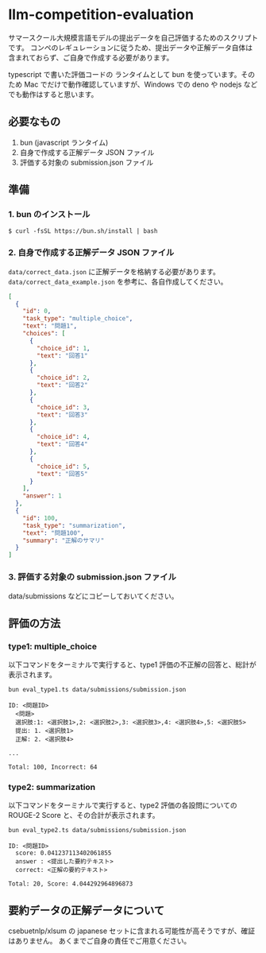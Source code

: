 # llm-competition-evaluation

サマースクール大規模言語モデルの提出データを自己評価するためのスクリプトです。
コンペのレギュレーションに従うため、提出データや正解データ自体は含まれておらず、ご自身で作成する必要があります。

typescript で書いた評価コードの ランタイムとして bun を使っています。そのため Mac でだけで動作確認していますが、Windows での deno や nodejs などでも動作はすると思います。

## 必要なもの

1. bun (javascript ランタイム)
2. 自身で作成する正解データ JSON ファイル
3. 評価する対象の submission.json ファイル

## 準備

### 1. bun のインストール

```
$ curl -fsSL https://bun.sh/install | bash
```

### 2. 自身で作成する正解データ JSON ファイル

`data/correct_data.json` に正解データを格納する必要があります。
`data/correct_data_example.json` を参考に、各自作成してください。

```correct_data_example.json
[
  {
    "id": 0,
    "task_type": "multiple_choice",
    "text": "問題1",
    "choices": [
      {
        "choice_id": 1,
        "text": "回答1"
      },
      {
        "choice_id": 2,
        "text": "回答2"
      },
      {
        "choice_id": 3,
        "text": "回答3"
      },
      {
        "choice_id": 4,
        "text": "回答4"
      },
      {
        "choice_id": 5,
        "text": "回答5"
      }
    ],
    "answer": 1
  },
  {
    "id": 100,
    "task_type": "summarization",
    "text": "問題100",
    "summary": "正解のサマリ"
  }
]
```

### 3. 評価する対象の submission.json ファイル

data/submissions などにコピーしておいてください。

## 評価の方法

### type1: multiple_choice

以下コマンドをターミナルで実行すると、type1 評価の不正解の回答と、総計が表示されます。

```bash
bun eval_type1.ts data/submissions/submission.json
```

```
ID: <問題ID>
  <問題>
  選択肢:1: <選択肢1>,2: <選択肢2>,3: <選択肢3>,4: <選択肢4>,5: <選択肢5>
  提出: 1. <選択肢1>
  正解: 2. <選択肢4>

...

Total: 100, Incorrect: 64
```

### type2: summarization

以下コマンドをターミナルで実行すると、type2 評価の各設問についての ROUGE-2 Score と、その合計が表示されます。

```bash
bun eval_type2.ts data/submissions/submission.json
```

```
ID: <問題ID>
  score: 0.041237113402061855
  answer : <提出した要約テキスト>
  correct: <正解の要約テキスト>

Total: 20, Score: 4.044292964896873
```

## 要約データの正解データについて

csebuetnlp/xlsum の japanese セットに含まれる可能性が高そうですが、確証はありません。
あくまでご自身の責任でご用意ください。
